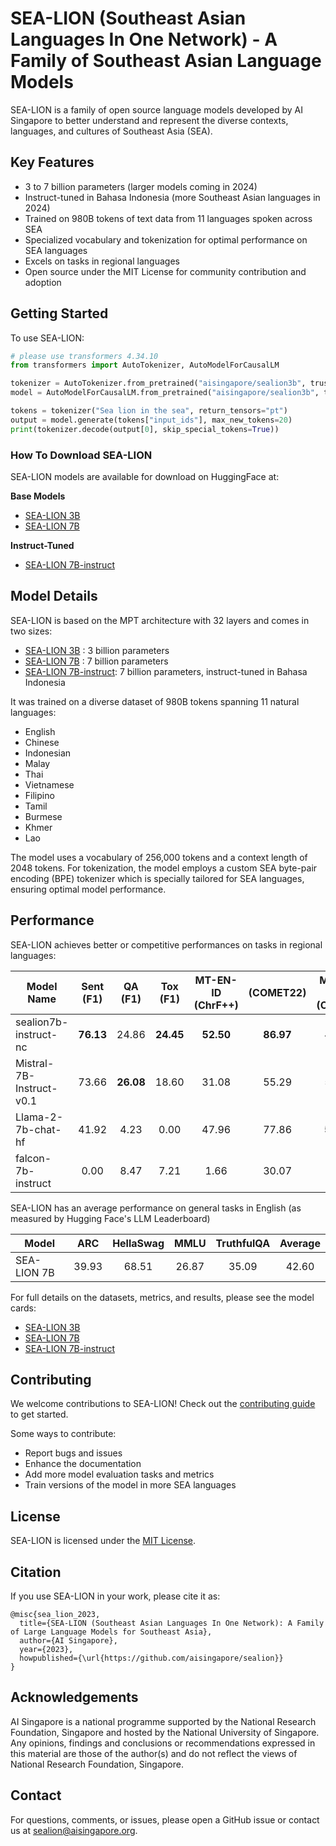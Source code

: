 # SEA-LION (Southeast Asian Languages In One Network) - A Family of Southeast Asian Language Models

SEA-LION is a family of open source language models developed by AI Singapore to better understand and represent the diverse contexts, languages, and cultures of Southeast Asia (SEA). 

## Key Features

- 3 to 7 billion parameters (larger models coming in 2024)
- Instruct-tuned in Bahasa Indonesia (more Southeast Asian languages in 2024)
- Trained on 980B tokens of text data from 11 languages spoken across SEA
- Specialized vocabulary and tokenization for optimal performance on SEA languages
- Excels on tasks in regional languages
- Open source under the MIT License for community contribution and adoption

## Getting Started

To use SEA-LION:

```python
# please use transformers 4.34.10
from transformers import AutoTokenizer, AutoModelForCausalLM

tokenizer = AutoTokenizer.from_pretrained("aisingapore/sealion3b", trust_remote_code=True)
model = AutoModelForCausalLM.from_pretrained("aisingapore/sealion3b", trust_remote_code=True)

tokens = tokenizer("Sea lion in the sea", return_tensors="pt")
output = model.generate(tokens["input_ids"], max_new_tokens=20)
print(tokenizer.decode(output[0], skip_special_tokens=True))
```

### How To Download SEA-LION

SEA-LION models are available for download on HuggingFace at:

**Base Models**
* [SEA-LION 3B](https://huggingface.co/aisingapore/sealion3b)
* [SEA-LION 7B](https://huggingface.co/aisingapore/sealion7b)

**Instruct-Tuned**
* [SEA-LION 7B-instruct](https://huggingface.co/aisingapore/sealion7b-instruct-nc)


## Model Details

SEA-LION is based on the MPT architecture with 32 layers and comes in two sizes:

- [SEA-LION 3B](https://huggingface.co/aisingapore/sealion3b) : 3 billion parameters 
- [SEA-LION 7B](https://huggingface.co/aisingapore/sealion7b) : 7 billion parameters
- [SEA-LION 7B-instruct](https://huggingface.co/aisingapore/sealion7b-instruct-nc): 7 billion parameters, instruct-tuned in Bahasa Indonesia

It was trained on a diverse dataset of 980B tokens spanning 11 natural languages:

- English
- Chinese  
- Indonesian
- Malay
- Thai
- Vietnamese
- Filipino
- Tamil
- Burmese
- Khmer
- Lao

The model uses a vocabulary of 256,000 tokens and a context length of 2048 tokens. For tokenization, the model employs a custom SEA byte-pair encoding (BPE) tokenizer which is specially tailored for SEA languages, ensuring optimal model performance.

## Performance

SEA-LION achieves better or competitive performances on tasks in regional languages:

| Model Name               | Sent (F1) | QA (F1)  | Tox (F1) | MT-EN-ID (ChrF++)| (COMET22)| MT-ID-EN (ChrF++)| (COMET22)| AbsSum (ROUGE-L)| NLI (Acc) | Causal (Acc) |
|--------------------------|:---------:|:--------:|:--------:|:----------------:|:--------:|:----------------:|:--------:|:---------------:|:---------:|:------------:|
| sealion7b-instruct-nc    | **76.13** | 24.86    | **24.45**| **52.50**        | **86.97**| 46.82            | 81.34    | **15.44**       | **33.20** | **23.80**    |
| Mistral-7B-Instruct-v0.1 | 73.66     | **26.08**| 18.60    | 31.08            | 55.29    | 51.20            | 82.38    | 14.41           | 29.20     | 11.00        |
| Llama-2-7b-chat-hf       | 41.92     | 4.23     | 0.00     | 47.96            | 77.86    | **55.76**        | **86.08**| 4.59            | 0.00      | 0.00         |
| falcon-7b-instruct       | 0.00      | 8.47     | 7.21     | 1.66             | 30.07    | 16.82            | 46.32    | 1.55            | 0.00      | 2.20         |

SEA-LION has an average performance on general tasks in English (as measured by Hugging Face's LLM Leaderboard)

| Model       | ARC   | HellaSwag | MMLU  | TruthfulQA | Average |
|-------------|:-----:|:---------:|:-----:|:----------:|:-------:|
| SEA-LION 7B | 39.93 | 68.51     | 26.87 |      35.09 | 42.60   |


For full details on the datasets, metrics, and results, please see the model cards:
* [SEA-LION 3B](https://huggingface.co/aisingapore/sealion3b)
* [SEA-LION 7B](https://huggingface.co/aisingapore/sealion7b)
* [SEA-LION 7B-instruct](https://huggingface.co/aisingapore/sealion7b-instruct-nc)

## Contributing

We welcome contributions to SEA-LION! Check out the [contributing guide](CONTRIBUTING.md) to get started.

Some ways to contribute:

- Report bugs and issues
- Enhance the documentation
- Add more model evaluation tasks and metrics
- Train versions of the model in more SEA languages

## License

SEA-LION is licensed under the [MIT License](LICENSE).

## Citation

If you use SEA-LION in your work, please cite it as:

```
@misc{sea_lion_2023,
  title={SEA-LION (Southeast Asian Languages In One Network): A Family of Large Language Models for Southeast Asia},
  author={AI Singapore},
  year={2023},
  howpublished={\url{https://github.com/aisingapore/sealion}}
}
```

## Acknowledgements

AI Singapore is a national programme supported by the National Research Foundation, Singapore and hosted by the National University of Singapore.
Any opinions, findings and conclusions or recommendations expressed in this material are those of the author(s) and do not reflect the views of National Research Foundation, Singapore.

## Contact

For questions, comments, or issues, please open a GitHub issue or contact us at sealion@aisingapore.org.
